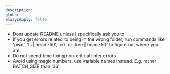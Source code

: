 ```yaml
---
description: 
globs: 
alwaysApply: false
---
```

- Dont update README unless I specifically ask you to.
- If you get errors related to being in the wrong folder, run commands like 'pwd', 'ls | head -50', 'cd' or 'tree | head -50' to figure out where you are.
- Do not spend time fixing non-critical linter errors
- Avoid using magic numbers, use variable names instead. E.g. rather BATCH_SIZE than '36' 
